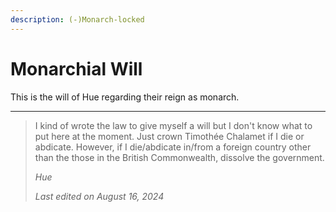 ```yaml
---
description: (-)Monarch-locked
---
```


# Monarchial Will

This is the will of Hue regarding their reign as monarch.

***

> I kind of wrote the law to give myself a will but I don't know what to put here at the moment. Just crown Timothée Chalamet if I die or abdicate. However, if I die/abdicate in/from a foreign country other than the those in the British Commonwealth, dissolve the government.
>
> _Hue_
>
> _Last edited on August 16, 2024_
